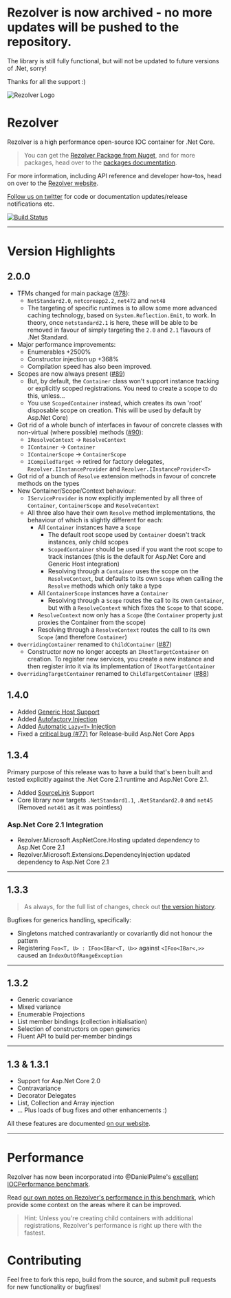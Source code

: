 # Rezolver is now archived - no more updates will be pushed to the repository.

The library is still fully functional, but will not be updated to future versions of .Net, sorry!

Thanks for all the support :)

![Rezolver Logo](https://raw.githubusercontent.com/ZolutionSoftware/Rezolver/master/doc/Rezolver.Documentation/Content/rz_square_white_on_orange_256x256.png)

Rezolver
========

Rezolver is a high performance open-source IOC container for .Net Core.

> You can get the [Rezolver Package from Nuget](https://www.nuget.org/packages/Rezolver/), and for more 
> packages, head over to the [packages documentation](http://rezolver.co.uk/developers/docs/nuget-packages/index.html).

For more information, including API reference and developer how-tos, head on over to the 
[Rezolver website](http://rezolver.co.uk).

[Follow us on twitter](https://twitter.com/RezolverIOC) for code or documentation updates/release notifications etc.

[![Build Status](https://dev.azure.com/zolution/Rezolver/_apis/build/status/Rezolver-Nupkg?branchName=master)](https://dev.azure.com/zolution/Rezolver/_build/latest?definitionId=8&branchName=master)

---

# Version Highlights

## 2.0.0

- TFMs changed for main package ([#78](https://github.com/ZolutionSoftware/Rezolver/issues/78)):
  - `NetStandard2.0`, `netcoreapp2.2`, `net472` and `net48`
  - The targeting of specific runtimes is to allow some more advanced caching technology, based on `System.Reflection.Emit`, to work.  In theory, once `netstandard2.1` is here, 
these will be able to be removed in favour of simply targeting the `2.0` and `2.1` flavours of .Net Standard.
- Major performance improvements:
  - Enumerables +2500%
  - Constructor injection up +368%
  - Compilation speed has also been improved.
- Scopes are now always present ([#89](https://github.com/ZolutionSoftware/Rezolver/issues/89))
  - But, by default, the `Container` class won't support instance tracking or explicitly scoped registrations. You need to create a scope to do this, unless...
  - You use `ScopedContainer` instead, which creates its own 'root' disposable scope on creation.  This will be used by default by Asp.Net Core)
- Got rid of a whole bunch of interfaces in favour of concrete classes with non-virtual (where possible) methods ([#90](https://github.com/ZolutionSoftware/Rezolver/issues/90)):
  - `IResolveContext` -> `ResolveContext`
  - `IContainer` -> `Container`
  - `IContainerScope` -> `ContainerScope`
  - `ICompiledTarget` -> retired for factory delegates, `Rezolver.IInstanceProvider` and `Rezolver.IInstanceProvider<T>`
- Got rid of a bunch of `Resolve` extension methods in favour of concrete methods on the types
- New Container/Scope/Context behaviour:
  - `IServiceProvider` is now explicitly implemented by all three of `Container`, `ContainerScope` and `ResolveContext`
  - All three also have their own `Resolve` method implementations, the behaviour of which is slightly different for each:
    - All `Container` instances have a `Scope`
      - The default root scope used by `Container` doesn't track instances, only child scopes
      - `ScopedContainer` should be used if you want the root scope to track instances (this is the default for Asp.Net Core and Generic Host integration)
      - Resolving through a `Container` uses the scope on the `ResolveContext`, but defaults to its own `Scope` when calling the `Resolve` methods which only take a type
    - All `ContainerScope` instances have a `Container`
      - Resolving through a `Scope` routes the call to its own `Container`, but with a `ResolveContext` which fixes the `Scope` to that scope.
    - `ResolveContext` now only has a `Scope` (the `Container` property just proxies the Container from the scope)
    - Resolving through a `ResolveContext` routes the call to its own `Scope` (and therefore `Container`)
- `OverridingContainer` renamed to `ChildContainer` ([#87](https://github.com/ZolutionSoftware/Rezolver/issues/87))
  - Constructor now no longer accepts an `IRootTargetContainer` on creation.  To register new services, you create a new instance and then register into it via its implementation of `IRootTargetContainer`
- `OverridingTargetContainer` renamed to `ChildTargetContainer` ([#88](https://github.com/ZolutionSoftware/Rezolver/issues/88))


## 1.4.0

- Added [Generic Host Support](http://rezolver.co.uk/developers/docs/nuget-packages/rezolver.microsoft.extensions.hosting.html)
- Added [Autofactory Injection](http://rezolver.co.uk/developers/docs/autofactories.html)
- Added [Automatic `Lazy<T>` Injection](http://rezolver.co.uk/developers/docs/lazy.html)
- Fixed a [critical bug (#77)](https://github.com/ZolutionSoftware/Rezolver/issues/77) for Release-build Asp.Net Core Apps 

## 1.3.4

Primary purpose of this release was to have a build that's been built and tested explicitly against the .Net Core 2.1
runtime and Asp.Net Core 2.1.

- Added [SourceLink](https://github.com/dotnet/sourcelink) Support
- Core library now targets `.NetStandard1.1`, `.NetStandard2.0` and `net45` (Removed `net461` as it was pointless)

### Asp.Net Core 2.1 Integration

- Rezolver.Microsoft.AspNetCore.Hosting updated dependency to Asp.Net Core 2.1
- Rezolver.Microsoft.Extensions.DependencyInjection updated dependency to Asp.Net Core 2.1

---

## 1.3.3

> As always, for the full list of changes, check out [the version history](https://github.com/ZolutionSoftware/Rezolver/releases).

Bugfixes for generics handling, specifically:

- Singletons matched contravariantly or covariantly did not honour the pattern
- Registering `Foo<T, U> : IFoo<IBar<T, U>>` against `<IFoo<IBar<,>>` caused an `IndexOutOfRangeException` 

---

## 1.3.2

- Generic covariance
- Mixed variance
- Enumerable Projections
- List member bindings (collection initialisation)
- Selection of constructors on open generics
- Fluent API to build per-member bindings

---

## 1.3 & 1.3.1

- Support for Asp.Net Core 2.0
- Contravariance
- Decorator Delegates
- List, Collection and Array injection
- ... Plus loads of bug fixes and other enhancements :)

All these features are documented [on our website](http://rezolver.co.uk).

---

# Performance

Rezolver has now been incorporated into @DanielPalme's [excellent IOCPerformance benchmark](http://www.palmmedia.de/Blog/2011/8/30/ioc-container-benchmark-performance-comparison).

Read [our own notes on Rezolver's performance in this benchmark](http://rezolver.co.uk/developers/docs/benchmarks.html), which provide some context on the areas where it can be improved.

> Hint: Unless you're creating child containers with additional registrations, Rezolver's performance is right up there with the fastest.

# Contributing

Feel free to fork this repo, build from the source, and submit pull requests for new functionality or bugfixes!
